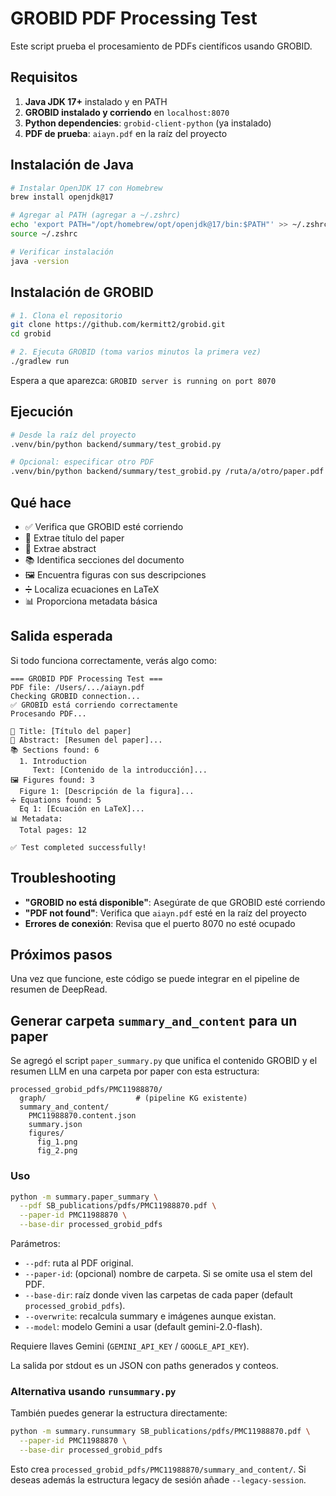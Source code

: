 # GROBID PDF Processing Test

Este script prueba el procesamiento de PDFs científicos usando GROBID.

## Requisitos

1. **Java JDK 17+** instalado y en PATH
2. **GROBID instalado y corriendo** en `localhost:8070`
3. **Python dependencies**: `grobid-client-python` (ya instalado)
4. **PDF de prueba**: `aiayn.pdf` en la raíz del proyecto

## Instalación de Java

```bash
# Instalar OpenJDK 17 con Homebrew
brew install openjdk@17

# Agregar al PATH (agregar a ~/.zshrc)
echo 'export PATH="/opt/homebrew/opt/openjdk@17/bin:$PATH"' >> ~/.zshrc
source ~/.zshrc

# Verificar instalación
java -version
```

## Instalación de GROBID

```bash
# 1. Clona el repositorio
git clone https://github.com/kermitt2/grobid.git
cd grobid

# 2. Ejecuta GROBID (toma varios minutos la primera vez)
./gradlew run
```

Espera a que aparezca: `GROBID server is running on port 8070`

## Ejecución

```bash
# Desde la raíz del proyecto
.venv/bin/python backend/summary/test_grobid.py

# Opcional: especificar otro PDF
.venv/bin/python backend/summary/test_grobid.py /ruta/a/otro/paper.pdf
```

## Qué hace

- ✅ Verifica que GROBID esté corriendo
- 📄 Extrae título del paper
- 📝 Extrae abstract
- 📚 Identifica secciones del documento
- 🖼️ Encuentra figuras con sus descripciones
- ➗ Localiza ecuaciones en LaTeX
- 📊 Proporciona metadata básica

## Salida esperada

Si todo funciona correctamente, verás algo como:

```
=== GROBID PDF Processing Test ===
PDF file: /Users/.../aiayn.pdf
Checking GROBID connection...
✅ GROBID está corriendo correctamente
Procesando PDF...

📄 Title: [Título del paper]
📝 Abstract: [Resumen del paper]...
📚 Sections found: 6
  1. Introduction
     Text: [Contenido de la introducción]...
🖼️ Figures found: 3
  Figure 1: [Descripción de la figura]...
➗ Equations found: 5
  Eq 1: [Ecuación en LaTeX]...
📊 Metadata:
  Total pages: 12

✅ Test completed successfully!
```

## Troubleshooting

- **"GROBID no está disponible"**: Asegúrate de que GROBID esté corriendo
- **"PDF not found"**: Verifica que `aiayn.pdf` esté en la raíz del proyecto
- **Errores de conexión**: Revisa que el puerto 8070 no esté ocupado

## Próximos pasos

Una vez que funcione, este código se puede integrar en el pipeline de resumen de DeepRead.

## Generar carpeta `summary_and_content` para un paper

Se agregó el script `paper_summary.py` que unifica el contenido GROBID y el resumen LLM
en una carpeta por paper con esta estructura:

```
processed_grobid_pdfs/PMC11988870/
  graph/                    # (pipeline KG existente)
  summary_and_content/
    PMC11988870.content.json
    summary.json
    figures/
      fig_1.png
      fig_2.png
```

### Uso

```bash
python -m summary.paper_summary \
  --pdf SB_publications/pdfs/PMC11988870.pdf \
  --paper-id PMC11988870 \
  --base-dir processed_grobid_pdfs
```

Parámetros:
- `--pdf`: ruta al PDF original.
- `--paper-id`: (opcional) nombre de carpeta. Si se omite usa el stem del PDF.
- `--base-dir`: raíz donde viven las carpetas de cada paper (default `processed_grobid_pdfs`).
- `--overwrite`: recalcula summary e imágenes aunque existan.
- `--model`: modelo Gemini a usar (default gemini-2.0-flash).

Requiere llaves Gemini (`GEMINI_API_KEY` / `GOOGLE_API_KEY`).

La salida por stdout es un JSON con paths generados y conteos.

### Alternativa usando `runsummary.py`

También puedes generar la estructura directamente:

```bash
python -m summary.runsummary SB_publications/pdfs/PMC11988870.pdf \
  --paper-id PMC11988870 \
  --base-dir processed_grobid_pdfs
```

Esto crea `processed_grobid_pdfs/PMC11988870/summary_and_content/`.
Si deseas además la estructura legacy de sesión añade `--legacy-session`.